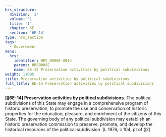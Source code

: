 ```yaml
---
hrs_structure:
  division: '1'
  volume: '1'
  title: '1'
  chapter: 6E
  section: '6E-14'
type: hrs_section
tags:
  - Government
menu:
  hrs:
    identifier: HRS_0006E-0014
    parent: HRS0006E
    name: 6E-14 Preservation activities by political subdivisions
weight: 11095
title: Preservation activities by political subdivisions
full_title: 6E-14 Preservation activities by political subdivisions
---
```

**[§6E-14] Preservation activities by political subdivisions.** The political subdivisions of this State may engage in a comprehensive program of historic preservation, to promote the use and conservation of historic properties for the education, pleasure, and enrichment of the citizens of this State. The governing body of any political subdivision may establish an historic preservation commission to preserve, promote, and develop the historical resources of the political subdivision. [L 1976, c 104, pt of §2]